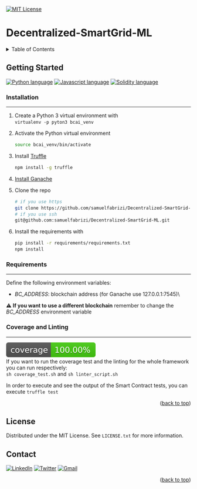 <div id="top"></div>

[![MIT License][license-shield]][license-url]

# Decentralized-SmartGrid-ML

<!-- TABLE OF CONTENTS -->
<details>
   <summary>Table of Contents</summary>
   <ul>
      <li>
         <a href="#getting-started">Getting Started</a>
         <ul>
            <li><a href="#installation">Installation</a></li>
            <li><a href="#requirements">Requirements</a></li>
            <li><a href="#coverage-and-linting">Coverage and Linting</a></li>
         </ul>
      </li>
      <li><a href="#license">License</a></li>
      <li><a href="#contact">Contact</a></li>
   </ul>
</details>

## Getting Started

[![Python language][python-shield]][python-url] 
[![Javascript language][javascript-shield]][javascript-url]
[![Solidity language][solidity-shield]][solidity-url]

### Installation

---
1. Create a Python 3 virtual environment with\
`virtualenv -p pyton3 bcai_venv`

2. Activate the Python virtual environment
    ```sh
    source bcai_venv/bin/activate
    ```

3. Install [Truffle](https://trufflesuite.com/truffle)
    ```sh
    npm install -g truffle
    ```

4. [Install Ganache](https://www.trufflesuite.com/ganache)

5. Clone the repo 
    ```sh
    # if you use https
    git clone https://github.com/samuelfabrizi/Decentralized-SmartGrid-ML.git
    # if you use ssh
    git@github.com:samuelfabrizi/Decentralized-SmartGrid-ML.git
    ```
   
6. Install the requirements with
    ```sh
    pip install -r requirements/requirements.txt
    npm install
    ```

### Requirements

---
Define the following environment variables:
- _BC_ADDRESS_: blockchain address (for Ganache use 127.0.0.1:7545)\

⚠  **If you want to use a different blockchain** remember to change the _BC_ADDRESS_ environment variable

### Coverage and Linting

---
![Coverage][coverage-shield]\
If you want to run the coverage test and the linting for the whole framework you can run respectively:\
`sh coverage_test.sh` and `sh linter_script.sh`

In order to execute and see the output of the Smart Contract tests, you can execute `truffle test`

<p align="right">(<a href="#top">back to top</a>)</p>

## License

Distributed under the MIT License. See `LICENSE.txt` for more information.



## Contact

[![LinkedIn][linkedin-shield]][linkedin-url]
[![Twitter][twitter-shield]][twitter-url]
[![Gmail][gmail-shield]][gmail-url]

<p align="right">(<a href="#top">back to top</a>)</p>

<!-- MARKDOWN LINKS & IMAGES -->
<!-- https://www.markdownguide.org/basic-syntax/#reference-style-links -->
[license-shield]: https://img.shields.io/badge/LICENSE-MIT-green?style=for-the-badge
[license-url]: https://github.com/samuelfabrizi/Decentralized-SmartGrid-ML/blob/main/LICENSE
[coverage-shield]: .badges/python_coverage_badge.svg
[python-shield]: https://img.shields.io/badge/Python-FFD43B?style=for-the-badge&logo=python&logoColor=darkgreen
[python-url]: https://www.python.org/
[javascript-shield]: https://img.shields.io/badge/JavaScript-323330?style=for-the-badge&logo=javascript&logoColor=F7DF1E
[javascript-url]: https://www.javascript.com/ 
[solidity-shield]: https://img.shields.io/badge/Solidity-e6e6e6?style=for-the-badge&logo=solidity&logoColor=black
[solidity-url]: https://docs.soliditylang.org/
[gmail-shield]: https://img.shields.io/badge/Gmail-D14836?style=for-the-badge&logo=gmail&logoColor=white
[mail-url]: mailto:samuel.fabrizi97@gmail.com
[linkedin-shield]: https://img.shields.io/badge/LinkedIn-0077B5?style=for-the-badge&logo=linkedin&logoColor=white
[linkedin-url]: https://www.linkedin.com/in/samuel-fabrizi/
[twitter-shield]: https://img.shields.io/badge/Twitter-1DA1F2?style=for-the-badge&logo=twitter&logoColor=white
[twitter-url]: https://twitter.com/SamuelFabrizi
[gmail-shield]: https://img.shields.io/badge/Gmail-D14836?style=for-the-badge&logo=gmail&logoColor=white 
[gmail-url]: mailto:samuel.fabrizi97@gmail.com